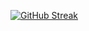 [![GitHub Streak](https://github-readme-streak-stats-nine-iota.vercel.app?user=sarob&theme=transparent&mode=weekly)](https://git.io/streak-stats)
